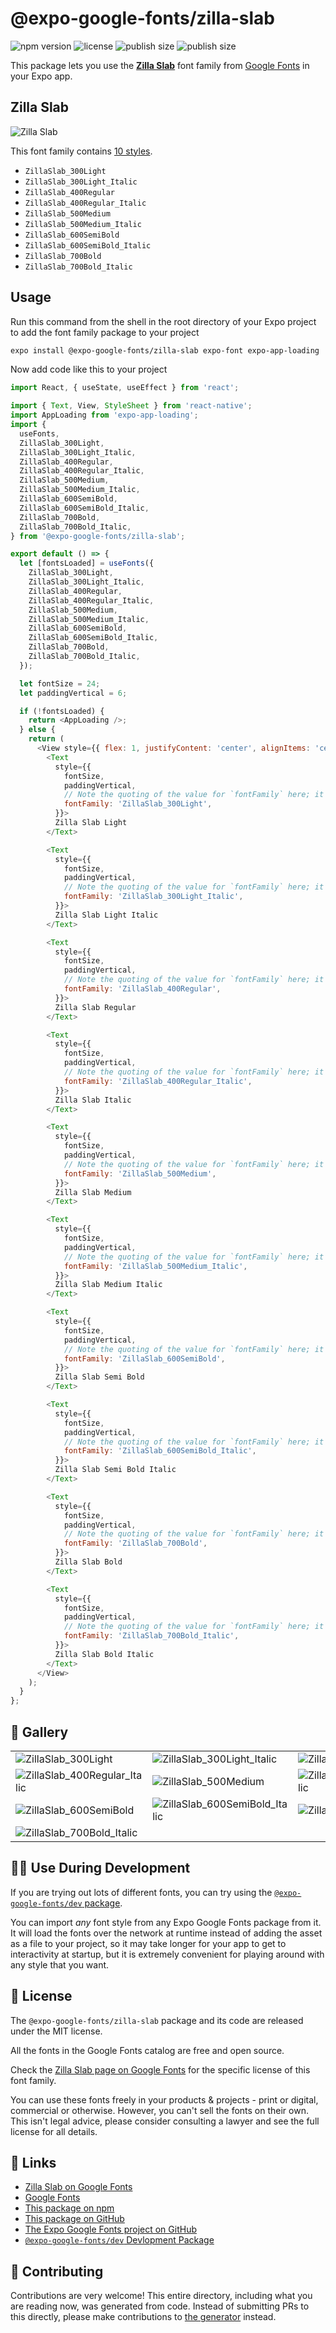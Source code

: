 # @expo-google-fonts/zilla-slab

![npm version](https://flat.badgen.net/npm/v/@expo-google-fonts/zilla-slab)
![license](https://flat.badgen.net/github/license/expo/google-fonts)
![publish size](https://flat.badgen.net/packagephobia/install/@expo-google-fonts/zilla-slab)
![publish size](https://flat.badgen.net/packagephobia/publish/@expo-google-fonts/zilla-slab)

This package lets you use the [**Zilla Slab**](https://fonts.google.com/specimen/Zilla+Slab) font family from [Google Fonts](https://fonts.google.com/) in your Expo app.

## Zilla Slab

![Zilla Slab](./font-family.png)

This font family contains [10 styles](#-gallery).

- `ZillaSlab_300Light`
- `ZillaSlab_300Light_Italic`
- `ZillaSlab_400Regular`
- `ZillaSlab_400Regular_Italic`
- `ZillaSlab_500Medium`
- `ZillaSlab_500Medium_Italic`
- `ZillaSlab_600SemiBold`
- `ZillaSlab_600SemiBold_Italic`
- `ZillaSlab_700Bold`
- `ZillaSlab_700Bold_Italic`

## Usage

Run this command from the shell in the root directory of your Expo project to add the font family package to your project
```sh
expo install @expo-google-fonts/zilla-slab expo-font expo-app-loading
```

Now add code like this to your project
```js
import React, { useState, useEffect } from 'react';

import { Text, View, StyleSheet } from 'react-native';
import AppLoading from 'expo-app-loading';
import {
  useFonts,
  ZillaSlab_300Light,
  ZillaSlab_300Light_Italic,
  ZillaSlab_400Regular,
  ZillaSlab_400Regular_Italic,
  ZillaSlab_500Medium,
  ZillaSlab_500Medium_Italic,
  ZillaSlab_600SemiBold,
  ZillaSlab_600SemiBold_Italic,
  ZillaSlab_700Bold,
  ZillaSlab_700Bold_Italic,
} from '@expo-google-fonts/zilla-slab';

export default () => {
  let [fontsLoaded] = useFonts({
    ZillaSlab_300Light,
    ZillaSlab_300Light_Italic,
    ZillaSlab_400Regular,
    ZillaSlab_400Regular_Italic,
    ZillaSlab_500Medium,
    ZillaSlab_500Medium_Italic,
    ZillaSlab_600SemiBold,
    ZillaSlab_600SemiBold_Italic,
    ZillaSlab_700Bold,
    ZillaSlab_700Bold_Italic,
  });

  let fontSize = 24;
  let paddingVertical = 6;

  if (!fontsLoaded) {
    return <AppLoading />;
  } else {
    return (
      <View style={{ flex: 1, justifyContent: 'center', alignItems: 'center' }}>
        <Text
          style={{
            fontSize,
            paddingVertical,
            // Note the quoting of the value for `fontFamily` here; it expects a string!
            fontFamily: 'ZillaSlab_300Light',
          }}>
          Zilla Slab Light
        </Text>

        <Text
          style={{
            fontSize,
            paddingVertical,
            // Note the quoting of the value for `fontFamily` here; it expects a string!
            fontFamily: 'ZillaSlab_300Light_Italic',
          }}>
          Zilla Slab Light Italic
        </Text>

        <Text
          style={{
            fontSize,
            paddingVertical,
            // Note the quoting of the value for `fontFamily` here; it expects a string!
            fontFamily: 'ZillaSlab_400Regular',
          }}>
          Zilla Slab Regular
        </Text>

        <Text
          style={{
            fontSize,
            paddingVertical,
            // Note the quoting of the value for `fontFamily` here; it expects a string!
            fontFamily: 'ZillaSlab_400Regular_Italic',
          }}>
          Zilla Slab Italic
        </Text>

        <Text
          style={{
            fontSize,
            paddingVertical,
            // Note the quoting of the value for `fontFamily` here; it expects a string!
            fontFamily: 'ZillaSlab_500Medium',
          }}>
          Zilla Slab Medium
        </Text>

        <Text
          style={{
            fontSize,
            paddingVertical,
            // Note the quoting of the value for `fontFamily` here; it expects a string!
            fontFamily: 'ZillaSlab_500Medium_Italic',
          }}>
          Zilla Slab Medium Italic
        </Text>

        <Text
          style={{
            fontSize,
            paddingVertical,
            // Note the quoting of the value for `fontFamily` here; it expects a string!
            fontFamily: 'ZillaSlab_600SemiBold',
          }}>
          Zilla Slab Semi Bold
        </Text>

        <Text
          style={{
            fontSize,
            paddingVertical,
            // Note the quoting of the value for `fontFamily` here; it expects a string!
            fontFamily: 'ZillaSlab_600SemiBold_Italic',
          }}>
          Zilla Slab Semi Bold Italic
        </Text>

        <Text
          style={{
            fontSize,
            paddingVertical,
            // Note the quoting of the value for `fontFamily` here; it expects a string!
            fontFamily: 'ZillaSlab_700Bold',
          }}>
          Zilla Slab Bold
        </Text>

        <Text
          style={{
            fontSize,
            paddingVertical,
            // Note the quoting of the value for `fontFamily` here; it expects a string!
            fontFamily: 'ZillaSlab_700Bold_Italic',
          }}>
          Zilla Slab Bold Italic
        </Text>
      </View>
    );
  }
};

```

## 🔡 Gallery


||||
|-|-|-|
|![ZillaSlab_300Light](./ZillaSlab_300Light.ttf.png)|![ZillaSlab_300Light_Italic](./ZillaSlab_300Light_Italic.ttf.png)|![ZillaSlab_400Regular](./ZillaSlab_400Regular.ttf.png)||
|![ZillaSlab_400Regular_Italic](./ZillaSlab_400Regular_Italic.ttf.png)|![ZillaSlab_500Medium](./ZillaSlab_500Medium.ttf.png)|![ZillaSlab_500Medium_Italic](./ZillaSlab_500Medium_Italic.ttf.png)||
|![ZillaSlab_600SemiBold](./ZillaSlab_600SemiBold.ttf.png)|![ZillaSlab_600SemiBold_Italic](./ZillaSlab_600SemiBold_Italic.ttf.png)|![ZillaSlab_700Bold](./ZillaSlab_700Bold.ttf.png)||
|![ZillaSlab_700Bold_Italic](./ZillaSlab_700Bold_Italic.ttf.png)||||


## 👩‍💻 Use During Development

If you are trying out lots of different fonts, you can try using the [`@expo-google-fonts/dev` package](https://github.com/expo/google-fonts/tree/master/font-packages/dev#readme).

You can import *any* font style from any Expo Google Fonts package from it. It will load the fonts
over the network at runtime instead of adding the asset as a file to your project, so it may take longer
for your app to get to interactivity at startup, but it is extremely convenient
for playing around with any style that you want.

## 📖 License

The `@expo-google-fonts/zilla-slab` package and its code are released under the MIT license.

All the fonts in the Google Fonts catalog are free and open source.

Check the [Zilla Slab page on Google Fonts](https://fonts.google.com/specimen/Zilla+Slab) for the specific license of this font family.

You can use these fonts freely in your products & projects - print or digital, commercial or otherwise. However, you can't sell the fonts on their own. This isn't legal advice, please consider consulting a lawyer and see the full license for all details.

## 🔗 Links

- [Zilla Slab on Google Fonts](https://fonts.google.com/specimen/Zilla+Slab)
- [Google Fonts](https://fonts.google.com/)
- [This package on npm](https://www.npmjs.com/package/@expo-google-fonts/zilla-slab)
- [This package on GitHub](https://github.com/expo/google-fonts/tree/master/font-packages/zilla-slab)
- [The Expo Google Fonts project on GitHub](https://github.com/expo/google-fonts)
- [`@expo-google-fonts/dev` Devlopment Package](https://github.com/expo/google-fonts/tree/master/font-packages/dev)

## 🤝 Contributing

Contributions are very welcome! This entire directory, including what you are reading now, was generated from code. Instead of submitting PRs to this directly, please make contributions to [the generator](https://github.com/expo/google-fonts/tree/master/packages/generator) instead.
